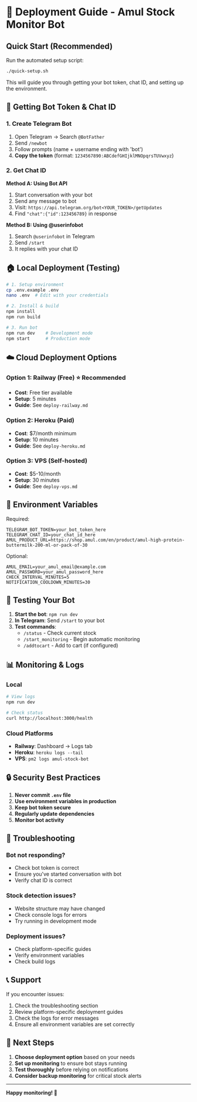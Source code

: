 # 🚀 Deployment Guide - Amul Stock Monitor Bot

## Quick Start (Recommended)

Run the automated setup script:
```bash
./quick-setup.sh
```

This will guide you through getting your bot token, chat ID, and setting up the environment.

## 📱 Getting Bot Token & Chat ID

### 1. Create Telegram Bot
1. Open Telegram → Search `@BotFather`
2. Send `/newbot`
3. Follow prompts (name + username ending with 'bot')
4. **Copy the token** (format: `1234567890:ABCdefGHIjklMNOpqrsTUVwxyz`)

### 2. Get Chat ID
**Method A: Using Bot API**
1. Start conversation with your bot
2. Send any message to bot
3. Visit: `https://api.telegram.org/bot<YOUR_TOKEN>/getUpdates`
4. Find `"chat":{"id":123456789}` in response

**Method B: Using @userinfobot**
1. Search `@userinfobot` in Telegram
2. Send `/start`
3. It replies with your chat ID

## 🏠 Local Deployment (Testing)

```bash
# 1. Setup environment
cp .env.example .env
nano .env  # Edit with your credentials

# 2. Install & build
npm install
npm run build

# 3. Run bot
npm run dev    # Development mode
npm start      # Production mode
```

## ☁️ Cloud Deployment Options

### Option 1: Railway (Free) ⭐ Recommended
- **Cost**: Free tier available
- **Setup**: 5 minutes
- **Guide**: See `deploy-railway.md`

### Option 2: Heroku (Paid)
- **Cost**: $7/month minimum
- **Setup**: 10 minutes
- **Guide**: See `deploy-heroku.md`

### Option 3: VPS (Self-hosted)
- **Cost**: $5-10/month
- **Setup**: 30 minutes
- **Guide**: See `deploy-vps.md`

## 🔧 Environment Variables

Required:
```env
TELEGRAM_BOT_TOKEN=your_bot_token_here
TELEGRAM_CHAT_ID=your_chat_id_here
AMUL_PRODUCT_URL=https://shop.amul.com/en/product/amul-high-protein-buttermilk-200-ml-or-pack-of-30
```

Optional:
```env
AMUL_EMAIL=your_amul_email@example.com
AMUL_PASSWORD=your_amul_password_here
CHECK_INTERVAL_MINUTES=5
NOTIFICATION_COOLDOWN_MINUTES=30
```

## 🧪 Testing Your Bot

1. **Start the bot**: `npm run dev`
2. **In Telegram**: Send `/start` to your bot
3. **Test commands**:
   - `/status` - Check current stock
   - `/start_monitoring` - Begin automatic monitoring
   - `/addtocart` - Add to cart (if configured)

## 📊 Monitoring & Logs

### Local
```bash
# View logs
npm run dev

# Check status
curl http://localhost:3000/health
```

### Cloud Platforms
- **Railway**: Dashboard → Logs tab
- **Heroku**: `heroku logs --tail`
- **VPS**: `pm2 logs amul-stock-bot`

## 🔒 Security Best Practices

1. **Never commit `.env` file**
2. **Use environment variables in production**
3. **Keep bot token secure**
4. **Regularly update dependencies**
5. **Monitor bot activity**

## 🚨 Troubleshooting

### Bot not responding?
- Check bot token is correct
- Ensure you've started conversation with bot
- Verify chat ID is correct

### Stock detection issues?
- Website structure may have changed
- Check console logs for errors
- Try running in development mode

### Deployment issues?
- Check platform-specific guides
- Verify environment variables
- Check build logs

## 📞 Support

If you encounter issues:
1. Check the troubleshooting section
2. Review platform-specific deployment guides
3. Check the logs for error messages
4. Ensure all environment variables are set correctly

## 🎯 Next Steps

1. **Choose deployment option** based on your needs
2. **Set up monitoring** to ensure bot stays running
3. **Test thoroughly** before relying on notifications
4. **Consider backup monitoring** for critical stock alerts

---

**Happy monitoring! 🎉** 